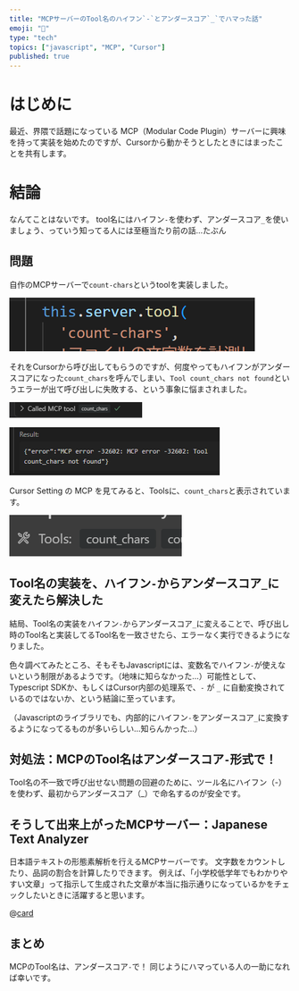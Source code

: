 ```yaml
---
title: "MCPサーバーのTool名のハイフン`-`とアンダースコア`_`でハマった話"
emoji: "🦭"
type: "tech"
topics: ["javascript", "MCP", "Cursor"]
published: true
---
```


# はじめに

最近、界隈で話題になっている MCP（Modular Code Plugin）サーバーに興味を持って実装を始めたのですが、Cursorから動かそうとしたときにはまったことを共有します。

# 結論

なんてことはないです。
tool名にはハイフン`-`を使わず、アンダースコア`_`を使いましょう、っていう知ってる人には至極当たり前の話…たぶん


## 問題

自作のMCPサーバーで`count-chars`というtoolを実装しました。

![count-chars](/images/mcptoolname_04.png)

それをCursorから呼び出してもらうのですが、何度やってもハイフンがアンダースコアになった`count_chars`を呼んでしまい、`Tool count_chars not found`というエラーが出て呼び出しに失敗する、という事象に悩まされました。

![実行](/images/mcptoolname_01.png)

![エラー](/images/mcptoolname_02.png)

Cursor Setting の MCP を見てみると、Toolsに、`count_chars`と表示されています。

![tool読み込み](/images/mcptoolname_03.png)


## Tool名の実装を、ハイフン`-`からアンダースコア`_`に変えたら解決した

結局、Tool名の実装をハイフン`-`からアンダースコア`_`に変えることで、呼び出し時のTool名と実装してるTool名を一致させたら、エラーなく実行できるようになりました。

色々調べてみたところ、そもそもJavascriptには、変数名でハイフン`-`が使えないという制限があるようです。（地味に知らなかった…）可能性として、Typescript SDKか、もしくはCursor内部の処理系で、`-` が `_` に自動変換されているのではないか、という結論に至っています。

（Javascriptのライブラリでも、内部的にハイフン`-`をアンダースコア`_`に変換するようになってるものが多いらしい…知らんかった…）

## 対処法：MCPのTool名はアンダースコア`-`形式で！

Tool名の不一致で呼び出せない問題の回避のために、ツール名にハイフン（-）を使わず、最初からアンダースコア（_）で命名するのが安全です。

## そうして出来上がったMCPサーバー：Japanese Text Analyzer

日本語テキストの形態素解析を行えるMCPサーバーです。
文字数をカウントしたり、品詞の割合を計算したりできます。
例えば、「小学校低学年でもわかりやすい文章」って指示して生成された文章が本当に指示通りになっているかをチェックしたいときに活躍すると思います。

@[card](https://github.com/Mistizz/mcp-JapaneseTextAnalyzer)

## まとめ

MCPのTool名は、アンダースコア`-`で！
同じようにハマっている人の一助になれば幸いです。
